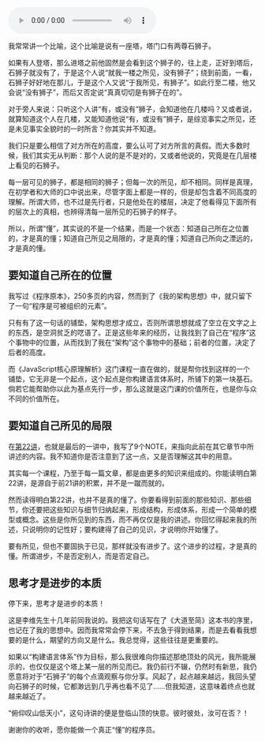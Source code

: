 <audio title="结束语 _ 愿你能做一个真正“懂”的程序员" src="https://static001.geekbang.org/resource/audio/cd/d1/cd0fb2ce71e1d938ed8812bd8f3aaad1.mp3" controls="controls"></audio> 
<p>我常常讲一个比喻，这个比喻是说有一座塔，塔门口有两尊石狮子。</p><p>如果有人登塔，那么进塔之前他固然是会看到这个狮子的，往上走，正好到塔后，石狮子就没有了，于是这个人说“就我一楼之所见，没有狮子”；绕到前面，一看，石狮子好好地在那儿，于是这个人又说“于我所见，有狮子”。如此行至二楼，他又会说“没有狮子”，而后又否定说“真真切切是有狮子在的”。</p><p>对于旁人来说：只听这个人讲“有，或没有”狮子，会知道他在几楼吗？又或者说，就算知道这个人在几楼，又能知道他说“有，或没有”狮子，是综览事实之所见，还是未见事实全貌时的一时所言？你其实并不知道。</p><p>我们只是要么相信了对方所在的高度，要么认可了对方所言的真假。而大多数时候，我们其实无从判断：那个人说的是不是对的，又或者他说的，究竟是在几层楼上看见的石狮子。</p><p>每一层可见的狮子，都是相同的狮子；但每一次的所见，却不相同。同样是真理，在初学者和大师的口中说出来，尽管字面上都是一样的，但是却包含着不同高度的理解。所谓大师，也不过是先行者，只是他处在的楼层，决定了他看得见下面所有的层次上的真相，也辨得清每一层所见的石狮子的样子。</p><p>所以，所谓“懂”，其实说的不是一个结果，而是一个状态：<span class="orange">知道自己所在之位置的，才是真的懂；知道自己所见之局限的，才是真的懂；知道自己所向之湮远的，才是真的懂。</span></p><!-- [[[read_end]]] --><h2>要知道自己所在的位置</h2><p>我写过《程序原本》，250多页的内容，然而到了《我的架构思想》中，就只留下了一句“程序是可被组织的元素”。</p><p>只有有了这一句话的铺垫，架构思想才成立，否则所谓思想就成了空立在文字之上的东西，是空洞贫乏的呓语了。正是这些年来的经历，让我找到了自己在“程序”这个事物中的位置，从而找到了我在“架构”这个事物中的基础；前者的位置，决定了后者的高度。</p><p>而《JavaScript核心原理解析》这门课程一直在做的，就是帮你找到这样的一个铺垫，它无非是一个起点，这个起点是你构建语言体系时，所铺下的第一块基石。倘若它能帮助你以此为基点先行一步，那么这就是这门课的价值所在，也是你与众不同的价值所在。</p><h2>要知道自己所见的局限</h2><p>在<a href="https://time.geekbang.org/column/article/185031">第22讲</a>，也就是最后的一讲中，我写了9个NOTE，来指向此前在其它章节中所讲述的内容。我不知道你是否注意到了这一点，又是否理解这其中的用意。</p><p>其实每一个课程，乃至于每一篇文章，都是由更多的知识来组成的。你能读明白第22讲，是源自于前21讲的积累，并不是一蹴而就的。</p><p>然而读得明白第22讲，也并不是真的懂了。你要看得到前面的那些知识、那些细节，你还要把这些知识与细节归纳起来，形成结构，形成体系，形成一个简单的模型或概念。这些是你所见到的东西，而不再仅仅是我的讲述。你回忆得起来我的所述，只说明你的记性好；要构建得了自己的见识，才说明你开始懂了。</p><p>要有所见，但也不要固执于已见，那样就没有进步了。这个进步的过程，才是真的懂。所谓进步，不是否定别人，而是否定自己。</p><h2>思考才是进步的本质</h2><p>停下来，思考才是进步的本质！</p><p>这是李维先生十几年前同我说的。我把这句话写在了《大道至简》这本书的序里，也记在了我的思想中。因而我常常会停下来，不去急于得到结果，而是去看看我想要的是什么，期望的方向又是什么。我总觉得，这些往往是更重要的。</p><p>如果以“构建语言体系”作为目标，那么我很难向你描述那绝顶处的风光，我所能展示的，也仅仅是这个塔上某一层的所见而已。我仍前行不辍，仍然时有新思，我仍愿意将对于“石狮子”的每个点滴观察与你分享。风起了，起点越来越远，我回头望向石狮子的时候，它都渺远到几乎再也看不见了……但我知道，这意味着终点也就越来越近了。</p><p>“俯仰叹山低天小”，这句诗讲的便是登临山顶的快意。彼时彼处，汝可在否？！</p><p>谢谢你的收听，愿你能做一个真正“懂”的程序员。</p>